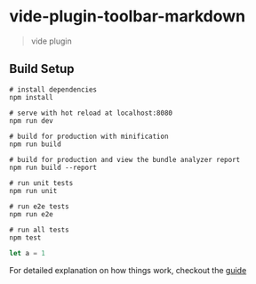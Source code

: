 # vide-plugin-toolbar-markdown

> vide plugin

## Build Setup

``` shell
# install dependencies
npm install

# serve with hot reload at localhost:8080
npm run dev

# build for production with minification
npm run build

# build for production and view the bundle analyzer report
npm run build --report

# run unit tests
npm run unit

# run e2e tests
npm run e2e

# run all tests
npm test
```

``` js
let a = 1
```

For detailed explanation on how things work, checkout the [guide](http://vuejs-templates.github.io/webpack/) 
